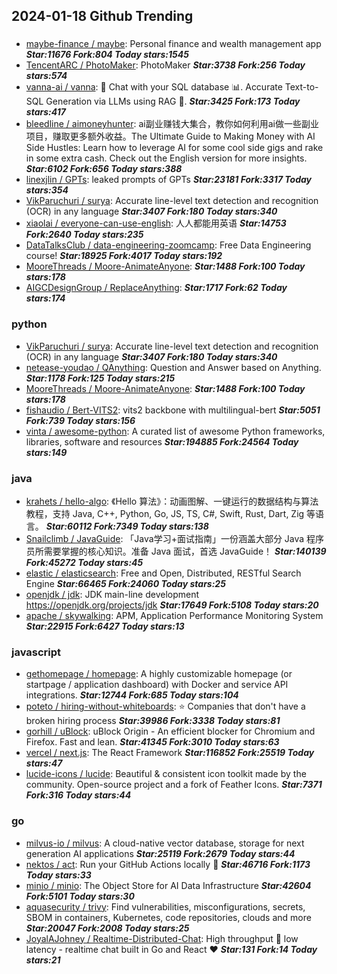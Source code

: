 ## 2024-01-18 Github Trending

### 
* [maybe-finance / maybe](https://github.com/maybe-finance/maybe): Personal finance and wealth management app ***Star:11676 Fork:804 Today stars:1545***
* [TencentARC / PhotoMaker](https://github.com/TencentARC/PhotoMaker): PhotoMaker ***Star:3738 Fork:256 Today stars:574***
* [vanna-ai / vanna](https://github.com/vanna-ai/vanna): 🤖 Chat with your SQL database 📊. Accurate Text-to-SQL Generation via LLMs using RAG 🔄. ***Star:3425 Fork:173 Today stars:417***
* [bleedline / aimoneyhunter](https://github.com/bleedline/aimoneyhunter): ai副业赚钱大集合，教你如何利用ai做一些副业项目，赚取更多额外收益。The Ultimate Guide to Making Money with AI Side Hustles: Learn how to leverage AI for some cool side gigs and rake in some extra cash. Check out the English version for more insights. ***Star:6102 Fork:656 Today stars:388***
* [linexjlin / GPTs](https://github.com/linexjlin/GPTs): leaked prompts of GPTs ***Star:23181 Fork:3317 Today stars:354***
* [VikParuchuri / surya](https://github.com/VikParuchuri/surya): Accurate line-level text detection and recognition (OCR) in any language ***Star:3407 Fork:180 Today stars:340***
* [xiaolai / everyone-can-use-english](https://github.com/xiaolai/everyone-can-use-english): 人人都能用英语 ***Star:14753 Fork:2640 Today stars:235***
* [DataTalksClub / data-engineering-zoomcamp](https://github.com/DataTalksClub/data-engineering-zoomcamp): Free Data Engineering course! ***Star:18925 Fork:4017 Today stars:192***
* [MooreThreads / Moore-AnimateAnyone](https://github.com/MooreThreads/Moore-AnimateAnyone):  ***Star:1488 Fork:100 Today stars:178***
* [AIGCDesignGroup / ReplaceAnything](https://github.com/AIGCDesignGroup/ReplaceAnything):  ***Star:1717 Fork:62 Today stars:174***

### python
* [VikParuchuri / surya](https://github.com/VikParuchuri/surya): Accurate line-level text detection and recognition (OCR) in any language ***Star:3407 Fork:180 Today stars:340***
* [netease-youdao / QAnything](https://github.com/netease-youdao/QAnything): Question and Answer based on Anything. ***Star:1178 Fork:125 Today stars:215***
* [MooreThreads / Moore-AnimateAnyone](https://github.com/MooreThreads/Moore-AnimateAnyone):  ***Star:1488 Fork:100 Today stars:178***
* [fishaudio / Bert-VITS2](https://github.com/fishaudio/Bert-VITS2): vits2 backbone with multilingual-bert ***Star:5051 Fork:739 Today stars:156***
* [vinta / awesome-python](https://github.com/vinta/awesome-python): A curated list of awesome Python frameworks, libraries, software and resources ***Star:194885 Fork:24564 Today stars:149***

### java
* [krahets / hello-algo](https://github.com/krahets/hello-algo): 《Hello 算法》：动画图解、一键运行的数据结构与算法教程，支持 Java, C++, Python, Go, JS, TS, C#, Swift, Rust, Dart, Zig 等语言。 ***Star:60112 Fork:7349 Today stars:138***
* [Snailclimb / JavaGuide](https://github.com/Snailclimb/JavaGuide): 「Java学习+面试指南」一份涵盖大部分 Java 程序员所需要掌握的核心知识。准备 Java 面试，首选 JavaGuide！ ***Star:140139 Fork:45272 Today stars:45***
* [elastic / elasticsearch](https://github.com/elastic/elasticsearch): Free and Open, Distributed, RESTful Search Engine ***Star:66465 Fork:24060 Today stars:25***
* [openjdk / jdk](https://github.com/openjdk/jdk): JDK main-line development https://openjdk.org/projects/jdk ***Star:17649 Fork:5108 Today stars:20***
* [apache / skywalking](https://github.com/apache/skywalking): APM, Application Performance Monitoring System ***Star:22915 Fork:6427 Today stars:13***

### javascript
* [gethomepage / homepage](https://github.com/gethomepage/homepage): A highly customizable homepage (or startpage / application dashboard) with Docker and service API integrations. ***Star:12744 Fork:685 Today stars:104***
* [poteto / hiring-without-whiteboards](https://github.com/poteto/hiring-without-whiteboards): ⭐️ Companies that don't have a broken hiring process ***Star:39986 Fork:3338 Today stars:81***
* [gorhill / uBlock](https://github.com/gorhill/uBlock): uBlock Origin - An efficient blocker for Chromium and Firefox. Fast and lean. ***Star:41345 Fork:3010 Today stars:63***
* [vercel / next.js](https://github.com/vercel/next.js): The React Framework ***Star:116852 Fork:25519 Today stars:47***
* [lucide-icons / lucide](https://github.com/lucide-icons/lucide): Beautiful & consistent icon toolkit made by the community. Open-source project and a fork of Feather Icons. ***Star:7371 Fork:316 Today stars:44***

### go
* [milvus-io / milvus](https://github.com/milvus-io/milvus): A cloud-native vector database, storage for next generation AI applications ***Star:25119 Fork:2679 Today stars:44***
* [nektos / act](https://github.com/nektos/act): Run your GitHub Actions locally 🚀 ***Star:46716 Fork:1173 Today stars:33***
* [minio / minio](https://github.com/minio/minio): The Object Store for AI Data Infrastructure ***Star:42604 Fork:5101 Today stars:30***
* [aquasecurity / trivy](https://github.com/aquasecurity/trivy): Find vulnerabilities, misconfigurations, secrets, SBOM in containers, Kubernetes, code repositories, clouds and more ***Star:20047 Fork:2008 Today stars:25***
* [JoyalAJohney / Realtime-Distributed-Chat](https://github.com/JoyalAJohney/Realtime-Distributed-Chat): High throughput 🚀 low latency - realtime chat built in Go and React ❤️ ***Star:131 Fork:14 Today stars:21***
